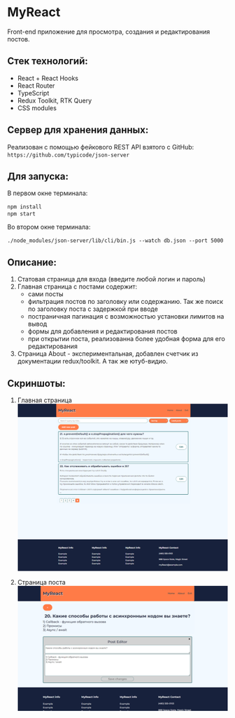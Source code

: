 # MyReact
Front-end приложение для просмотра, создания и редактирования постов.

## Стек технологий:
* React + React Hooks
* React Router
* TypeScript
* Redux Toolkit, RTK Query
* CSS modules

## Сервер для хранения данных:
Реализован с помощью фейкового REST API взятого с GitHub:
`https://github.com/typicode/json-server`

## Для запуска:
В первом окне терминала:
```npm
npm install
npm start
```
Во втором окне терминала:
```
./node_modules/json-server/lib/cli/bin.js --watch db.json --port 5000
```

## Описание:
1. Статовая страница для входа (введите любой логин и пароль)
2. Главная страница с постами содержит:
    * сами посты
    * фильтрация постов по заголовку или содержанию. Так же поиск по заголовку поста с задержкой при вводе
    * постраничная пагинация с возможностью установки лимитов на вывод
    * формы для добавления и редактирования постов
    * при открытии поста, реализованна более удобная форма для его редактирования
3. Страница About - экспериментальная, добавлен счетчик из документации redux/toolkit. А так же ютуб-видио.

## Скриншоты:
1. Главная страница
![Главная страница](https://github.com/AlexeyKiselev824/_pages/blob/main/_image/my-react-1.png)

2. Страница поста
![Главная страница](https://github.com/AlexeyKiselev824/_pages/blob/main/_image/my-react-2.png)
